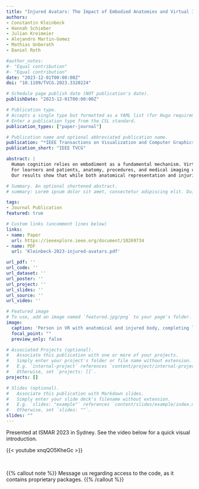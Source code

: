 ```yaml
---
title: "Injured Avatars: The Impact of Embodied Anatomies and Virtual Injuries on Well-being and Performance"
authors:
- Constantin Kleinbeck
- Hannah Schieber
- Julian Kreimeier
- Alejandro Martin-Gomez
- Mathias Unberath
- Daniel Roth

#author_notes:
#- "Equal contribution"
#- "Equal contribution"
date: "2023-12-01T00:00:00Z"
doi: "10.1109/TVCG.2023.3320224"

# Schedule page publish date (NOT publication's date).
publishDate: "2023-12-01T00:00:00Z"

# Publication type.
# Accepts a single type but formatted as a YAML list (for Hugo requirements).
# Enter a publication type from the CSL standard.
publication_types: ["paper-journal"]

# Publication name and optional abbreviated publication name.
publication: "*IEEE Transactions on Visualization and Computer Graphics*"
publication_short: "IEEE TVCG"

abstract: |
  Human cognition relies on embodiment as a fundamental mechanism. Virtual avatars allow users to experience the adaptation, control, and perceptual illusion of alternative bodies. Although virtual bodies have medical applications in motor rehabilitation and therapeutic interventions, their potential for learning anatomy and medical communication remains underexplored.
  For learners and patients, anatomy, procedures, and medical imaging can be abstract and difficult to grasp. Experiencing anatomies, injuries, and treatments virtually through one's own body could be a valuable tool for fostering understanding. This work investigates the impact of avatars displaying anatomy and injuries suitable for such medical simulations. We ran a user study utilizing a skeleton avatar and virtual injuries, comparing to a healthy human avatar as a baseline. We evaluate the influence on embodiment, well-being, and presence with self-report questionnaires, as well as motor performance via an arm movement task.
  Our results show that while both anatomical representation and injuries increase feelings of eeriness, there are no negative effects on embodiment, well-being, presence, or motor performance. These findings suggest that virtual representations of anatomy and injuries are suitable for medical visualizations targeting learning or communication without significantly affecting users' mental state or physical control within the simulation.

# Summary. An optional shortened abstract.
# summary: Lorem ipsum dolor sit amet, consectetur adipiscing elit. Duis posuere tellus ac convallis placerat. Proin tincidunt magna sed ex sollicitudin condimentum.

tags:
- Journal Publication
featured: true

# Custom links (uncomment lines below)
links:
- name: Paper
  url: https://ieeexplore.ieee.org/document/10269734
- name: PDF
  url: 'Kleinbeck-2023-injured-avatars.pdf'

url_pdf: ''
url_code: ''
url_dataset: ''
url_poster: ''
url_project: ''
url_slides: ''
url_source: ''
url_video: ''

# Featured image
# To use, add an image named `featured.jpg/png` to your page's folder. 
image:
  caption: 'Person in VR with anatomical and injured body, completing line tracing task'
  focal_point: ""
  preview_only: false

# Associated Projects (optional).
#   Associate this publication with one or more of your projects.
#   Simply enter your project's folder or file name without extension.
#   E.g. `internal-project` references `content/project/internal-project/index.md`.
#   Otherwise, set `projects: []`.
projects: []

# Slides (optional).
#   Associate this publication with Markdown slides.
#   Simply enter your slide deck's filename without extension.
#   E.g. `slides: "example"` references `content/slides/example/index.md`.
#   Otherwise, set `slides: ""`.
slides: ""
---
```


Presented at ISMAR 2023 in Sydney. See the video below for a quick visual introduction.

{{< youtube xnqQO5KheGc >}}

<br>

{{% callout note %}}
Message us regarding access to the code, as it contains proprietary packages.
{{% /callout %}}


